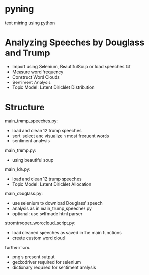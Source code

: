 # pyning
text mining using python

# Analyzing Speeches by Douglass and Trump
- Import using Selenium, BeautifulSoup or load speeches.txt
- Measure word frequency
- Construct Word Clouds
- Sentiment Analysis
- Topic Model: Latent Dirichlet Distribution

# Structure
main_trump_speeches.py: 
- load and clean 12 trump speeches
- sort, select and visualize n most frequent words
- sentiment analysis

main_trump.py:
- using beautiful soup

main_lda.py:
- load and clean 12 trump speeches
- Topic Model: Latent Dirichlet Allocation

main_douglass.py:
- use selenium to download Douglass' speech
- analysis as in main_trump_speeches.py
- optional: use selfmade html parser

stromtrooper_wordcloud_script.py:
- load cleaned speeches as saved in the main functions
- create custom word cloud

furthermore:
- png's present output
- geckodriver required for selenium
- dictionary required for sentiment analysis
